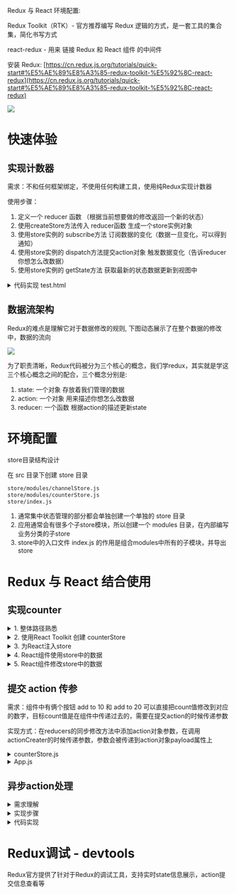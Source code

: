 Redux 与 React 环境配置:

Redux Toolkit（RTK）- 官方推荐编写 Redux 逻辑的方式，是一套工具的集合集，简化书写方式

react-redux - 用来 链接 Redux 和 React 组件 的中间件

安装 Redux: [https://cn.redux.js.org/tutorials/quick-start#%E5%AE%89%E8%A3%85-redux-toolkit-%E5%92%8C-react-redux](https://cn.redux.js.org/tutorials/quick-start#%E5%AE%89%E8%A3%85-redux-toolkit-%E5%92%8C-react-redux)

![](https://gitee.com/haroldzkx/pbed1/raw/main/react/redux.1.png)

# 快速体验

## 实现计数器

需求：不和任何框架绑定，不使用任何构建工具，使用纯Redux实现计数器

使用步骤：

1. 定义一个 reducer 函数 （根据当前想要做的修改返回一个新的状态）
2. 使用createStore方法传入 reducer函数 生成一个store实例对象
3. 使用store实例的 subscribe方法 订阅数据的变化（数据一旦变化，可以得到通知）
4. 使用store实例的 dispatch方法提交action对象 触发数据变化（告诉reducer你想怎么改数据）
5. 使用store实例的 getState方法 获取最新的状态数据更新到视图中

<details>
<summary>代码实现 test.html</summary>

```html
<button id="decrement">-</button>

<span id="count">0</span>

<button id="increment">+</button>

<script src="https://unpkg.com/redux@latest/dist/redux.min.js"></script>

<script>
  // 定义reducer函数 
  // 内部主要的工作是根据不同的action 返回不同的state
  function counterReducer (state = { count: 0 }, action) {
    switch (action.type) {
      case 'INCREMENT':
        return { count: state.count + 1 }
      case 'DECREMENT':
        return { count: state.count - 1 }
      default:
        return state
    }
  }
  // 使用reducer函数生成store实例
  const store = Redux.createStore(counterReducer)

  // 订阅数据变化
  store.subscribe(() => {
    console.log(store.getState())
    document.getElementById('count').innerText = store.getState().count

  })
  // 增
  const inBtn = document.getElementById('increment')
  inBtn.addEventListener('click', () => {
    store.dispatch({
      type: 'INCREMENT'
    })
  })
  // 减
  const dBtn = document.getElementById('decrement')
  dBtn.addEventListener('click', () => {
    store.dispatch({
      type: 'DECREMENT'
    })
  })
</script>
```

</details>

## 数据流架构

Redux的难点是理解它对于数据修改的规则, 下图动态展示了在整个数据的修改中，数据的流向

![](https://gitee.com/haroldzkx/pbed1/raw/main/react/redux.2.png)

为了职责清晰，Redux代码被分为三个核心的概念，我们学redux，其实就是学这三个核心概念之间的配合，三个概念分别是:

1. state:  一个对象 存放着我们管理的数据
2. action:  一个对象 用来描述你想怎么改数据
3. reducer:  一个函数 根据action的描述更新state

# 环境配置

store目录结构设计

在 src 目录下创建 store 目录

```bash
store/modules/channelStore.js
store/modules/counterStore.js
store/index.js
```

1. 通常集中状态管理的部分都会单独创建一个单独的 store 目录
2. 应用通常会有很多个子store模块，所以创建一个 modules 目录，在内部编写业务分类的子store
3. store中的入口文件 index.js 的作用是组合modules中所有的子模块，并导出store

# Redux 与 React 结合使用

## 实现counter

<details>
<summary>1. 整体路径熟悉</summary>

```mermaid
graph LR
    subgraph rs["Redux Store配置"]
        direction LR
        b1["配置counterStore模块"]
        b2["配置根store并组合counterStore模块"]
    end

    store(("store"))

    subgraph react["React组件"]
        direction LR
        r1["注入store（react-redux）"]
        r2["使用store中的数据"]
        r3["修改store中的数据"]
    end

    rs ---> store ---> react
```

</details>

<details>
<summary>2. 使用React Toolkit 创建 counterStore</summary>

```jsx
// counterStore.js
import { createSlice } from '@reduxjs/toolkit'

const counterStore = createSlice({
  // 模块名称独一无二
  name: 'counter',
  // 初始数据
  initialState: {
    count: 1
  },
  // 修改数据的同步方法
  reducers: {
    increment (state) {
      state.count++
    },
    decrement(state){
      state.count--
    }
  }
})
// 解构出actionCreater
const { increment,decrement } = counterStore.actions

// 获取reducer函数
const counterReducer = counterStore.reducer

// 导出
export { increment, decrement }
export default counterReducer
```

```jsx
// store/index.js
import { configureStore } from '@reduxjs/toolkit'

import counterReducer from './modules/counterStore'

export default configureStore({
  reducer: {
    // 注册子模块
    counter: counterReducer
  }
})
```

</details>

<details>
<summary>3. 为React注入store</summary>

react-redux负责把Redux和React 链接 起来，内置 Provider组件 通过 store 参数把创建好的store实例注入到应用中，链接正式建立

```jsx
// index.js
import React from 'react'
import ReactDOM from 'react-dom/client'
import App from './App'
// 导入store
import store from './store'
// 导入store提供组件Provider
import { Provider } from 'react-redux'

ReactDOM.createRoot(document.getElementById('root')).render(
  // 提供store数据
  <Provider store={store}>
    <App />
  </Provider>
)
```

</details>

<details>
<summary>4. React组件使用store中的数据</summary>

在React组件中使用store中的数据，需要用到一个钩子函数 - useSelector，它的作用是把store中的数据映射到组件中，使用样例如下：

```jsx
import { configureStore } from "@reduxjs/toolkit"

import counterReducer from "./modules/counterStore"

// 创建根store组合子模块
const store = configureStore({
  reducer: {
    counter: counterReducer
  }
})

export default store
```

```jsx
// 这里的 state.counter 就是 reducer 里的 counter
const { count } = useSelector(state => state.counter)
```

</details>

<details>
<summary>5. React组件修改store中的数据</summary>

React组件中修改store中的数据需要借助另外一个hook函数 - useDispatch，它的作用是生成提交action对象的dispatch函数，使用样例如下：

```jsx
// App.js
import { useDispatch, useSelector } from "react-redux"
  
// 导入创建action对象的方法
import { decrement, increment } from "./store/modules/counterstore"

function App() {
  const { count } = useSelector(state => state.counter);
  //得到dispatch函数
  const dispatch = useDispatch();
  return (
    <div className="App"
      {/* 调用dispatch提交action对象 */}
      <button onClick={() => dispatch(decrement())}>-</button>
      <span>{count}</span>
      <button onClick={() => dispatch(increment())}>+</button>
    </div>
  )
}
```

</details>

## 提交 action 传参

需求：组件中有俩个按钮 add to 10 和 add to 20 可以直接把count值修改到对应的数字，目标count值是在组件中传递过去的，需要在提交action的时候传递参数

实现方式：在reducers的同步修改方法中添加action对象参数，在调用actionCreater的时候传递参数，参数会被传递到action对象payload属性上

<details>
<summary>counterStore.js</summary>

```jsx
import { createSlice } from '@reduxjs/toolkit'

const counterStore = createSlice({
  // 模块名称独一无二
  name: 'counter',
  // 初始数据
  initialState: {
    count: 1
  },
  // 修改数据的同步方法
  reducers: {
    increment (state) {
      state.count++
    },
    decrement(state){
      state.count--
    },
    addToNum (state, action) {
        state.count = action.payload
    }
  }
})
// 解构出actionCreater
const { increment,decrement, addToNum } = counterStore.actions

// 获取reducer函数
const counterReducer = counterStore.reducer

// 导出
export { increment, decrement, addToNum }
export default counterReducer
```

</details>

<details>
<summary>App.js</summary>

```jsx
import { useDispatch, useSelector } from "react-redux"
  
// 导入创建action对象的方法
import { decrement, increment, addToNum } from "./store/modules/counterstore"

function App() {
  const { count } = useSelector(state => state.counter);
  //得到dispatch函数
  const dispatch = useDispatch();
  return (
    <div className="App"
      {/* 调用dispatch提交action对象 */}
      <button onClick={() => dispatch(decrement())}>-</button>
      <span>{count}</span>
      <button onClick={() => dispatch(increment())}>+</button>
      <button onClick={() => dispatch(addToNum(10))}>add To 10</button>
      <button onClick={() => dispatch(addToNum(20))}>add To 20</button>
    </div>
  )
}

export default App
```

</details>

## 异步action处理

<details>
<summary>需求理解</summary>

```mermaid
graph LR
    subgraph rs["Redux Store"]
        direction LR
        b1["配置store"]
        b2["同步修改"]
        b3["异步修改"]
    end

    subgraph react["React组件"]
        direction LR
        r2["消费使用store中的数据"]
        r3["dispatch action更新store"]
    end
    rs --- react
```

</details>

<details>
<summary>实现步骤</summary>

1. 创建store的写法保持不变，配置好同步修改状态的方法
2. 单独封装一个函数，在函数内部return一个新函数，在新函数中

    2.1 封装异步请求获取数据

    2.2 调用同步actionCreater传入异步数据生成一个action对象，并使用dispatch提交

3. 组件中dispatch的写法保持不变

```jsx

```

</details>

<details>
<summary>代码实现</summary>

测试接口地址：  http://geek.itheima.net/v1_0/channels

```jsx
import { createSlice } from '@reduxjs/toolkit'
import axios from 'axios'

const channelStore = createSlice({
  name: 'channel',
  initialState: {
    channelList: []
  },
  reducers: {
    setChannelList (state, action) {
      state.channelList = action.payload
    }
  }
})

// 创建异步
const { setChannelList } = channelStore.actions
const url = 'http://geek.itheima.net/v1_0/channels'
// 封装一个函数 在函数中return一个新函数 在新函数中封装异步
// 得到数据之后通过dispatch函数 触发修改
const fetchChannelList = () => {
  return async (dispatch) => {
    const res = await axios.get(url)
    dispatch(setChannelList(res.data.data.channels))
  }
}

export { fetchChannelList }

const channelReducer = channelStore.reducer
export default channelReducer
```

```jsx
import { useEffect } from 'react'
import { useSelector, useDispatch } from 'react-redux'
import { fetchChannelList } from './store/channelStore'

function App () {
  // 使用数据
  const { channelList } = useSelector(state => state.channel)
  const dispatch = useDispatch()
  useEffect(() => {
    dispatch(fetchChannelList())
  }, [dispatch])

  return (
    <div className="App">
      <ul>
        {channelList.map(task => <li key={task.id}>{task.name}</li>)}
      </ul>

    </div>

  )
}

export default App
```

</details>

# Redux调试 - devtools

Redux官方提供了针对于Redux的调试工具，支持实时state信息展示，action提交信息查看等
